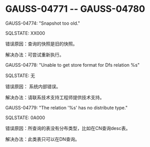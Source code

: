 # GAUSS-04771 -- GAUSS-04780

GAUSS-04774: "Snapshot too old."

SQLSTATE: XX000

错误原因：查询的快照是旧的快照。

解决办法：可尝试重新执行。

GAUSS-04778: "Unable to get store format for Dfs relation %s"

SQLSTATE: 无

错误原因： 系统内部错误。

解决办法：请联系技术支持工程师提供技术支持。

GAUSS-04779: "The relation '%s' has no distribute type."

SQLSTATE: 0A000

错误原因：所查询的表没有分布类型，比如在CN查询desc表。

解决办法：此类表只可以在DN查询。

